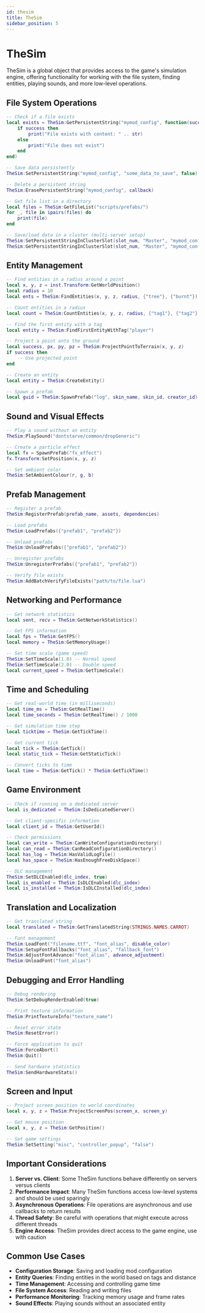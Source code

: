 ```yaml
---
id: thesim
title: TheSim
sidebar_position: 5
---
```


# TheSim

TheSim is a global object that provides access to the game's simulation engine, offering functionality for working with the file system, finding entities, playing sounds, and more low-level operations.

## File System Operations

```lua
-- Check if a file exists
local exists = TheSim:GetPersistentString("mymod_config", function(success, str)
    if success then
        print("File exists with content: " .. str)
    else
        print("File does not exist")
    end
end)

-- Save data persistently
TheSim:SetPersistentString("mymod_config", "some_data_to_save", false)

-- Delete a persistent string
TheSim:ErasePersistentString("mymod_config", callback)

-- Get file list in a directory
local files = TheSim:GetFileList("scripts/prefabs/")
for _, file in ipairs(files) do
    print(file)
end

-- Save/load data in a cluster (multi-server setup)
TheSim:SetPersistentStringInClusterSlot(slot_num, "Master", "mymod_config", data, false, callback)
TheSim:GetPersistentStringInClusterSlot(slot_num, "Master", "mymod_config", callback)
```

## Entity Management

```lua
-- Find entities in a radius around a point
local x, y, z = inst.Transform:GetWorldPosition()
local radius = 10
local ents = TheSim:FindEntities(x, y, z, radius, {"tree"}, {"burnt"})

-- Count entities in a radius
local count = TheSim:CountEntities(x, y, z, radius, {"tag1"}, {"tag2"})

-- Find the first entity with a tag
local entity = TheSim:FindFirstEntityWithTag("player")

-- Project a point onto the ground
local success, px, py, pz = TheSim:ProjectPointToTerrain(x, y, z)
if success then
    -- Use projected point
end

-- Create an entity
local entity = TheSim:CreateEntity()

-- Spawn a prefab
local guid = TheSim:SpawnPrefab("log", skin_name, skin_id, creator_id)
```

## Sound and Visual Effects

```lua
-- Play a sound without an entity
TheSim:PlaySound("dontstarve/common/dropGeneric")

-- Create a particle effect
local fx = SpawnPrefab("fx_effect")
fx.Transform:SetPosition(x, y, z)

-- Set ambient color
TheSim:SetAmbientColour(r, g, b)
```

## Prefab Management

```lua
-- Register a prefab
TheSim:RegisterPrefab(prefab_name, assets, dependencies)

-- Load prefabs
TheSim:LoadPrefabs({"prefab1", "prefab2"})

-- Unload prefabs
TheSim:UnloadPrefabs({"prefab1", "prefab2"})

-- Unregister prefabs
TheSim:UnregisterPrefabs({"prefab1", "prefab2"})

-- Verify file exists
TheSim:AddBatchVerifyFileExists("path/to/file.lua")
```

## Networking and Performance

```lua
-- Get network statistics
local sent, recv = TheSim:GetNetworkStatistics()

-- Get FPS information
local fps = TheSim:GetFPS()
local memory = TheSim:GetMemoryUsage()

-- Set time scale (game speed)
TheSim:SetTimeScale(1.0) -- Normal speed
TheSim:SetTimeScale(2.0) -- Double speed
local current_speed = TheSim:GetTimeScale()
```

## Time and Scheduling

```lua
-- Get real-world time (in milliseconds)
local time_ms = TheSim:GetRealTime()
local time_seconds = TheSim:GetRealTime() / 1000

-- Get simulation time step
local ticktime = TheSim:GetTickTime()

-- Get current tick
local tick = TheSim:GetTick()
local static_tick = TheSim:GetStaticTick()

-- Convert ticks to time
local time = TheSim:GetTick() * TheSim:GetTickTime()
```

## Game Environment

```lua
-- Check if running on a dedicated server
local is_dedicated = TheSim:IsDedicatedServer()

-- Get client-specific information
local client_id = TheSim:GetUserId()

-- Check permissions
local can_write = TheSim:CanWriteConfigurationDirectory()
local can_read = TheSim:CanReadConfigurationDirectory()
local has_log = TheSim:HasValidLogFile()
local has_space = TheSim:HasEnoughFreeDiskSpace()

-- DLC management
TheSim:SetDLCEnabled(dlc_index, true)
local is_enabled = TheSim:IsDLCEnabled(dlc_index)
local is_installed = TheSim:IsDLCInstalled(dlc_index)
```

## Translation and Localization

```lua
-- Get translated string
local translated = TheSim:GetTranslatedString(STRINGS.NAMES.CARROT)

-- Font management
TheSim:LoadFont("filename.ttf", "font_alias", disable_color)
TheSim:SetupFontFallbacks("font_alias", "fallback_font")
TheSim:AdjustFontAdvance("font_alias", advance_adjustment)
TheSim:UnloadFont("font_alias")
```

## Debugging and Error Handling

```lua
-- Debug rendering
TheSim:SetDebugRenderEnabled(true)

-- Print texture information
TheSim:PrintTextureInfo("texture_name")

-- Reset error state
TheSim:ResetError()

-- Force application to quit
TheSim:ForceAbort()
TheSim:Quit()

-- Send hardware statistics
TheSim:SendHardwareStats()
```

## Screen and Input

```lua
-- Project screen position to world coordinates
local x, y, z = TheSim:ProjectScreenPos(screen_x, screen_y)

-- Get mouse position
local x, y, z = TheSim:GetPosition()

-- Set game settings
TheSim:SetSetting("misc", "controller_popup", "false")
```

## Important Considerations

1. **Server vs. Client**: Some TheSim functions behave differently on servers versus clients
2. **Performance Impact**: Many TheSim functions access low-level systems and should be used sparingly
3. **Asynchronous Operations**: File operations are asynchronous and use callbacks to return results
4. **Thread Safety**: Be careful with operations that might execute across different threads
5. **Engine Access**: TheSim provides direct access to the game engine, use with caution

## Common Use Cases

- **Configuration Storage**: Saving and loading mod configuration
- **Entity Queries**: Finding entities in the world based on tags and distance
- **Time Management**: Accessing and controlling game time
- **File System Access**: Reading and writing files
- **Performance Monitoring**: Tracking memory usage and frame rates
- **Sound Effects**: Playing sounds without an associated entity 
